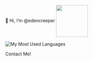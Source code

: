👋 Hi, I’m @edencreeper
<img align="center" width="100" height="100" src="https://github-readme-stats.vercel.app/apiusername=edencreeper&show_icons=true&title_color=ffffff&icon_color=79ff97&text_color=9f9f9f&bg_color=151515">

![My Most Used Languages](https://github-readme-stats.vercel.app/api/top-langs/?bg_color=151515&layout=compact&username=edencreeper&hide_border=true&title_color=fff&text_color=9f9f9f)

Contact Me!

<!---
edencreeper/edencreeper is a ✨ special ✨ repository because its `README.md` (this file) appears on your GitHub profile.
You can click the Preview link to take a look at your changes.
--->
